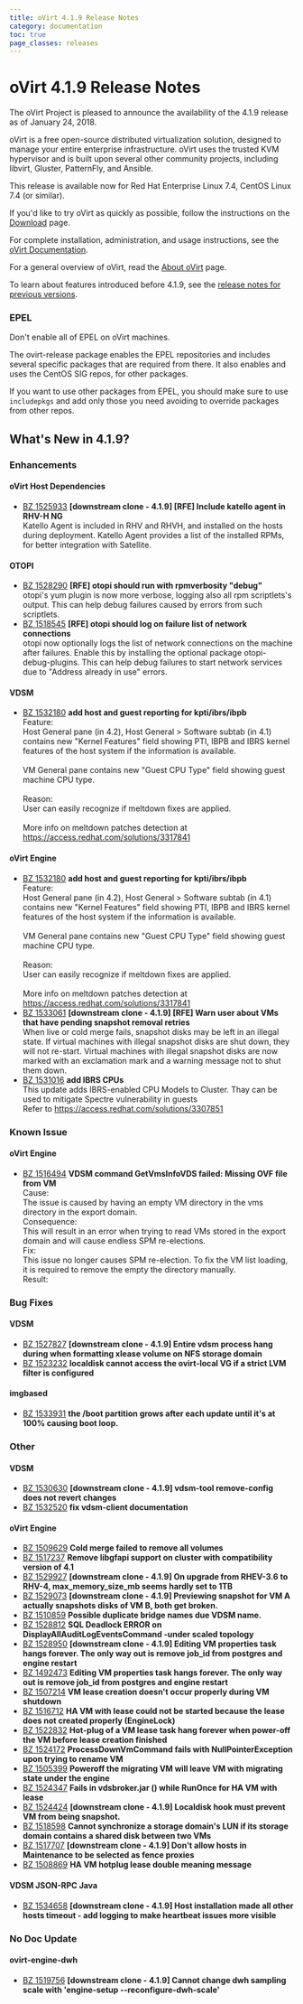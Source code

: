 ```yaml
---
title: oVirt 4.1.9 Release Notes
category: documentation
toc: true
page_classes: releases
---
```


# oVirt 4.1.9 Release Notes

The oVirt Project is pleased to announce the availability of the 4.1.9
release as of January 24, 2018.

oVirt is a free open-source distributed virtualization solution,
designed to manage your entire enterprise infrastructure.
oVirt uses the trusted KVM hypervisor and is built upon several other community
projects, including libvirt, Gluster, PatternFly, and Ansible.

This release is available now for Red Hat Enterprise Linux 7.4,
CentOS Linux 7.4 (or similar).

If you'd like to try oVirt as quickly as possible, follow the instructions on
the [Download](/download/) page.

For complete installation, administration, and usage instructions, see
the [oVirt Documentation](/documentation/).

For a general overview of oVirt, read the [About oVirt](/community/about.html)
page.

To learn about features introduced before 4.1.9, see the [release notes for previous versions](/documentation/#previous-release-notes).



### EPEL

Don't enable all of EPEL on oVirt machines.

The ovirt-release package enables the EPEL repositories and includes several
specific packages that are required from there. It also enables and uses
the CentOS SIG repos, for other packages.

If you want to use other packages from EPEL, you should make sure to
use `includepkgs` and add only those you need avoiding to override
packages from other repos.

## What's New in 4.1.9?

### Enhancements

#### oVirt Host Dependencies

 - [BZ 1525933](https://bugzilla.redhat.com/1525933) <b>[downstream clone - 4.1.9] [RFE] Include katello agent in RHV-H NG</b><br>Katello Agent is included in RHV and RHVH, and installed on the hosts during deployment. Katello Agent provides a list of the installed RPMs, for better integration with Satellite.

#### OTOPI

 - [BZ 1528290](https://bugzilla.redhat.com/1528290) <b>[RFE] otopi should run with rpmverbosity "debug"</b><br>otopi's yum plugin is now more verbose, logging also all rpm scriptlets's output. This can help debug failures caused by errors from such scriptlets.
 - [BZ 1518545](https://bugzilla.redhat.com/1518545) <b>[RFE] otopi should log on failure list of network connections</b><br>otopi now optionally logs the list of network connections on the machine after failures. Enable this by installing the optional package otopi-debug-plugins. This can help debug failures to start network services due to "Address already in use" errors.

#### VDSM

 - [BZ 1532180](https://bugzilla.redhat.com/1532180) <b>add host and guest reporting for kpti/ibrs/ibpb</b><br>Feature: <br>Host General pane (in 4.2), Host General > Software subtab (in 4.1) contains new "Kernel Features" field showing PTI, IBPB and IBRS kernel features of the host system if the information is available.<br><br>VM General pane contains new "Guest CPU Type" field showing guest machine CPU type.<br><br>Reason: <br>User can easily recognize if meltdown fixes are applied.<br><br>More info on meltdown patches detection at https://access.redhat.com/solutions/3317841

#### oVirt Engine

 - [BZ 1532180](https://bugzilla.redhat.com/1532180) <b>add host and guest reporting for kpti/ibrs/ibpb</b><br>Feature: <br>Host General pane (in 4.2), Host General > Software subtab (in 4.1) contains new "Kernel Features" field showing PTI, IBPB and IBRS kernel features of the host system if the information is available.<br><br>VM General pane contains new "Guest CPU Type" field showing guest machine CPU type.<br><br>Reason: <br>User can easily recognize if meltdown fixes are applied.<br><br>More info on meltdown patches detection at https://access.redhat.com/solutions/3317841
 - [BZ 1533061](https://bugzilla.redhat.com/1533061) <b>[downstream clone - 4.1.9] [RFE] Warn user about VMs that have pending snapshot removal retries</b><br>When live or cold merge fails, snapshot disks may be left in an illegal state. If virtual machines with illegal snapshot disks are shut down, they will not re-start. Virtual machines with illegal snapshot disks are now marked with an exclamation mark and a warning message not to shut them down.
 - [BZ 1531016](https://bugzilla.redhat.com/1531016) <b>add IBRS CPUs</b><br>This update adds IBRS-enabled CPU Models to Cluster. Thay can be used to mitigate Spectre vulnerability in guests<br>Refer to https://access.redhat.com/solutions/3307851

### Known Issue

#### oVirt Engine

 - [BZ 1516494](https://bugzilla.redhat.com/1516494) <b>VDSM command GetVmsInfoVDS failed: Missing OVF file from VM</b><br>Cause: <br>The issue is caused by having an empty VM directory in the vms directory in the export domain.<br>Consequence: <br>This will result in an error when trying to read VMs stored in the export domain and will cause endless SPM re-elections.<br>Fix: <br>This issue no longer causes SPM re-election. To fix the VM list loading, it is required to remove the empty the directory manually.<br>Result:

### Bug Fixes

#### VDSM

 - [BZ 1527827](https://bugzilla.redhat.com/1527827) <b>[downstream clone - 4.1.9] Entire vdsm process hang during when formatting xlease volume on NFS storage domain</b><br>
 - [BZ 1523232](https://bugzilla.redhat.com/1523232) <b>localdisk cannot access the ovirt-local VG if a strict LVM filter is configured</b><br>

#### imgbased

 - [BZ 1533931](https://bugzilla.redhat.com/1533931) <b>the /boot partition grows after each update until it's at 100% causing boot loop.</b><br>

### Other

#### VDSM

 - [BZ 1530630](https://bugzilla.redhat.com/1530630) <b>[downstream clone - 4.1.9] vdsm-tool remove-config does not revert changes</b><br>
 - [BZ 1532520](https://bugzilla.redhat.com/1532520) <b>fix vdsm-client documentation</b><br>

#### oVirt Engine

 - [BZ 1509629](https://bugzilla.redhat.com/1509629) <b>Cold merge failed to remove all volumes</b><br>
 - [BZ 1517237](https://bugzilla.redhat.com/1517237) <b>Remove libgfapi support on cluster with  compatibility version of 4.1</b><br>
 - [BZ 1529927](https://bugzilla.redhat.com/1529927) <b>[downstream clone - 4.1.9] On upgrade from RHEV-3.6 to RHV-4, max_memory_size_mb seems hardly set to 1TB</b><br>
 - [BZ 1529073](https://bugzilla.redhat.com/1529073) <b>[downstream clone - 4.1.9] Previewing snapshot for VM A actually snapshots disks of VM B, both get broken.</b><br>
 - [BZ 1510859](https://bugzilla.redhat.com/1510859) <b>Possible duplicate bridge names due VDSM name.</b><br>
 - [BZ 1528812](https://bugzilla.redhat.com/1528812) <b>SQL Deadlock ERROR on DisplayAllAuditLogEventsCommand -under scaled topology</b><br>
 - [BZ 1528950](https://bugzilla.redhat.com/1528950) <b>[downstream clone - 4.1.9] Editing VM properties task hangs forever. The only way out is remove job_id from postgres and engine restart</b><br>
 - [BZ 1492473](https://bugzilla.redhat.com/1492473) <b>Editing VM properties task hangs forever. The only way out is remove job_id from postgres and engine restart</b><br>
 - [BZ 1507214](https://bugzilla.redhat.com/1507214) <b>VM lease creation doesn't occur properly during VM shutdown</b><br>
 - [BZ 1516712](https://bugzilla.redhat.com/1516712) <b>HA VM with lease could not be started because the lease does not created properly (EngineLock)</b><br>
 - [BZ 1522832](https://bugzilla.redhat.com/1522832) <b>Hot-plug of a VM lease task hang forever when power-off the VM before lease creation finished</b><br>
 - [BZ 1524172](https://bugzilla.redhat.com/1524172) <b>ProcessDownVmCommand fails with NullPointerException upon trying to rename VM</b><br>
 - [BZ 1505399](https://bugzilla.redhat.com/1505399) <b>Poweroff the migrating VM will leave VM with migrating state under the engine</b><br>
 - [BZ 1524347](https://bugzilla.redhat.com/1524347) <b>Fails in vdsbroker.jar () while RunOnce for HA VM with lease</b><br>
 - [BZ 1524424](https://bugzilla.redhat.com/1524424) <b>[downstream clone - 4.1.9] Localdisk hook must prevent VM from being snapshot.</b><br>
 - [BZ 1518598](https://bugzilla.redhat.com/1518598) <b>Cannot synchronize a storage domain's LUN if its storage domain contains a shared disk between two VMs</b><br>
 - [BZ 1517707](https://bugzilla.redhat.com/1517707) <b>[downstream clone - 4.1.9] Don't allow hosts in Maintenance to be selected as fence proxies</b><br>
 - [BZ 1508869](https://bugzilla.redhat.com/1508869) <b>HA VM hotplug lease double meaning message</b><br>

#### VDSM JSON-RPC Java

 - [BZ 1534658](https://bugzilla.redhat.com/1534658) <b>[downstream clone - 4.1.9] Host installation made all other hosts timeout - add logging to make heartbeat issues more visible</b><br>

### No Doc Update

#### ovirt-engine-dwh

 - [BZ 1519756](https://bugzilla.redhat.com/1519756) <b>[downstream clone - 4.1.9] Cannot change dwh sampling scale with 'engine-setup --reconfigure-dwh-scale'</b><br>

